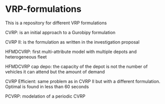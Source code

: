 # VRP-formulations

This is a repository for different VRP formulations

CVRP: is an initial approach to a Gurobipy formulation

CVRP II: is the formulation as written in the investigation proposal

HFMDCVRP: first multi-attribute model with multiple depots and heterogeneous fleet

HFMDCVRP cap depo: the capacity of the depot is not the number of vehicles it can attend but the amount of demand

CVRP Efficient: same problem as in CVRP II but with a different formulation. Optimal is found in less than 60 seconds

PCVRP: modelation of a periodic CVRP
